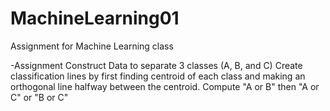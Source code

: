 # MachineLearning01
Assignment for Machine Learning class

-Assignment
Construct Data to separate 3 classes (A, B, and C)
Create classification lines by first finding centroid of each class and making an orthogonal line halfway between the centroid.
Compute "A or B" then "A or C" or "B or C"
